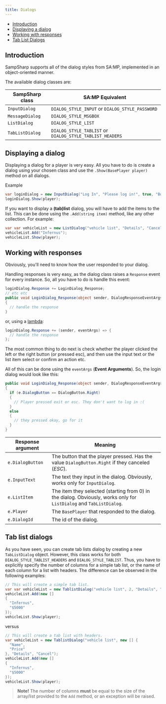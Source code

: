 ```yaml
---
title: Dialogs
---
```


- [Introduction](#introduction)
- [Displaying a dialog](#displaying-a-dialog)
- [Working with responses](#working-with-responses)
- [Tab List Dialogs](#tab-list-dialogs)

Introduction
------------
SampSharp supports all of the dialog styles from SA:MP, implemented in an object-oriented manner. 

The available dialog classes are:

| SampSharp class | SA:MP Equivalent                                        |
| --------------- | ------------------------------------------------------- |
| `InputDialog`   | `DIALOG_STYLE_INPUT` or `DIALOG_STYLE_PASSWORD`         |
| `MessageDialog` | `DIALOG_STYLE_MSGBOX`                                   |
| `ListDialog`    | `DIALOG_STYLE_LIST`                                     |
| `TabListDialog` | `DIALOG_STYLE_TABLIST` or `DIALOG_STYLE_TABLIST_HEADERS`|

Displaying a dialog
----------------
Displaying a dialog for a player is very easy. All you have to do is create a dialog using your chosen class and use the `.Show(BasePlayer player)` method on all dialogs.

Example
``` c#
var loginDialog = new InputDialog("Log In", "Please log in!", true, "Button1", "Button2");
loginDialog.Show(player);
```

If you want to display a **(tab)list** dialog, you will have to add the items to the list. This can be done using the `.Add(string item)` method, like any other collection.
For example:
``` c#
var var vehicleList = new ListDialog("vehicle list", "Details", "Cancel");
vehicleList.Add("Infernus");
vehicleList.Show(player);
```

Working with responses
---------------
Obviously, you'll need to know how the user responded to your dialog. 

Handling responses is very easy, as the dialog class raises a `Response` event for every instance. So, all you have to do is handle this event:

``` c#
loginDialog.Response += LoginDialog_Response;
// etc etc
public void LoginDialog_Response(object sender, DialogResponseEventArgs eventArgs)
{
  // handle the response
}
```
or, using a [lambda](https://docs.microsoft.com/en-us/dotnet/csharp/programming-guide/statements-expressions-operators/lambda-expressions):

``` c#
loginDialog.Response += (sender, eventArgs) => {
  // handle the response
};
```
The most common thing to do next is check whether the player clicked the left or the right button (or pressed esc), and then use the input text or the list item select or confirm an action etc.

All of this can be done using the `eventArgs` (**Event Arguments**).
So, the login dialog would look like this:
``` c#
public void LoginDialog_Response(object sender, DialogResponseEventArgs eventArgs)
{
  if (e.DialogButton == DialogButton.Right)
  {
    // Player pressed exit or esc. They don't want to log in :(
  }
  else
  {
    // they pressed okay, go for it
  }
}
```

| Response argument | Meaning |
| ----------------- | ------- |
| `e.DialogButton` | The button that the player pressed. Has the value `DialogButton.Right` if they canceled (*ESC*). |
| `e.InputText` | The text they input in the dialog. Obviously, works only for `InputDialog`.  |
| `e.ListItem` | The item they selected (starting from 0) in the dialog. Obviously, works only for `ListDialog` and `TabListDialog`.  |
| `e.Player` | The `BasePlayer` that responded to the dialog. |
| `e.DialogId` | The id of the dialog. |

Tab list dialogs
-----------------
As you have seen, you can create tab lists dialog by creating a new `TabListDialog` object.
However, this class works for both `DIALOG_STYLE_TABLIST_HEADERS` and `DIALOG_STYLE_TABLIST`. Thus, you have to explicitly specify the number of columns for a simple tab list, or the name of each column for a list with headers.
The difference can be observed in the following examples:
``` c#
// This will create a simple tab list.
var var vehicleList = new TablistDialog("vehicle list", 2, "Details", "Cancel");
vehicleList.Add(new [] 
{ 
  "Infernus", 
  "$5000"
});
vehicleList.Show(player);
```
versus
``` c#
// This will create a tab list with headers.
var vehicleList = new TablistDialog("vehicle list", new [] { 
  "Name", 
  "Price" 
}, "Details", "Cancel");
vehicleList.Add(new [] 
{ 
  "Infernus", 
  "$5000"
});
vehicleList.Show(player);
```

>**Note!**
>The number of columns **must** be equal to the size of the array/list provided to the `Add` method, or an exception will be raised.
